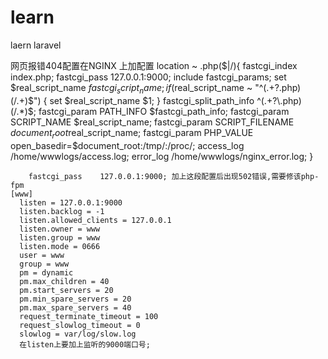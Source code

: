 # learn
laern laravel


网页报错404配置在NGINX 上加配置
        location ~ \.php($|/){
                fastcgi_index   index.php;
                fastcgi_pass    127.0.0.1:9000;
                include         fastcgi_params;
                set $real_script_name $fastcgi_script_name;
                if ($real_script_name ~ "^(.+?\.php)(/.+)$") {
                    set $real_script_name $1;
                }
                fastcgi_split_path_info ^(.+?\.php)(/.*)$;
                fastcgi_param   PATH_INFO               $fastcgi_path_info;
                fastcgi_param   SCRIPT_NAME             $real_script_name;
                fastcgi_param   SCRIPT_FILENAME         $document_root$real_script_name;
                fastcgi_param   PHP_VALUE               open_basedir=$document_root:/tmp/:/proc/;
                access_log  /home/wwwlogs/access.log;
                error_log  /home/wwwlogs/nginx_error.log;
                }
        
        
        fastcgi_pass    127.0.0.1:9000; 加上这段配置后出现502错误,需要修该php-fpm
    [www]
      listen = 127.0.0.1:9000
      listen.backlog = -1
      listen.allowed_clients = 127.0.0.1
      listen.owner = www
      listen.group = www
      listen.mode = 0666
      user = www
      group = www
      pm = dynamic
      pm.max_children = 40
      pm.start_servers = 20
      pm.min_spare_servers = 20
      pm.max_spare_servers = 40
      request_terminate_timeout = 100
      request_slowlog_timeout = 0
      slowlog = var/log/slow.log
      在listen上要加上监听的9000端口号;
